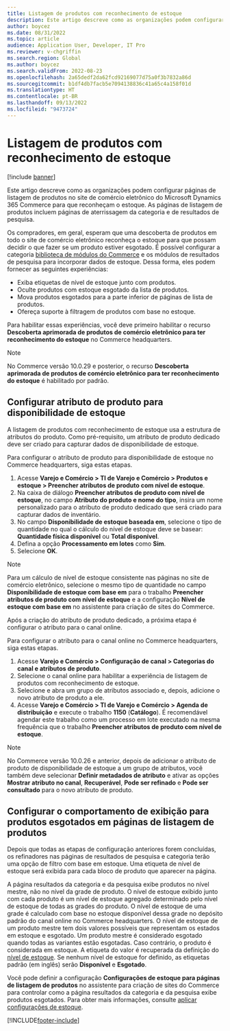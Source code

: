 ```yaml
---
title: Listagem de produtos com reconhecimento de estoque
description: Este artigo descreve como as organizações podem configurar páginas de listagem de produtos no site de comércio eletrônico do Microsoft Dynamics 365 Commerce para que reconheçam o estoque.
author: boycez
ms.date: 08/31/2022
ms.topic: article
audience: Application User, Developer, IT Pro
ms.reviewer: v-chgriffin
ms.search.region: Global
ms.author: boycez
ms.search.validFrom: 2022-08-23
ms.openlocfilehash: 2a65dedf2da62fcd92169077d75a0f3b7832a86d
ms.sourcegitcommit: b1df4db7facb5e7094138836c41a65c4a158f01d
ms.translationtype: HT
ms.contentlocale: pt-BR
ms.lasthandoff: 09/13/2022
ms.locfileid: "9473724"
---
```

# <a name="inventory-aware-product-listing"></a>Listagem de produtos com reconhecimento de estoque

[!include [banner](../includes/banner.md)]

Este artigo descreve como as organizações podem configurar páginas de listagem de produtos no site de comércio eletrônico do Microsoft Dynamics 365 Commerce para que reconheçam o estoque. As páginas de listagem de produtos incluem páginas de aterrissagem da categoria e de resultados de pesquisa.

Os compradores, em geral, esperam que uma descoberta de produtos em todo o site de comércio eletrônico reconheça o estoque para que possam decidir o que fazer se um produto estiver esgotado. É possível configurar a categoria [biblioteca de módulos do Commerce](starter-kit-overview.md) e os módulos de resultados de pesquisa para incorporar dados de estoque. Dessa forma, eles podem fornecer as seguintes experiências:

- Exiba etiquetas de nível de estoque junto com produtos.
- Oculte produtos com estoque esgotado da lista de produtos.
- Mova produtos esgotados para a parte inferior de páginas de lista de produtos.
- Ofereça suporte à filtragem de produtos com base no estoque.

Para habilitar essas experiências, você deve primeiro habilitar o recurso **Descoberta aprimorada de produtos de comércio eletrônico para ter reconhecimento do estoque** no Commerce headquarters.

> [!NOTE]
> No Commerce versão 10.0.29 e posterior, o recurso **Descoberta aprimorada de produtos de comércio eletrônico para ter reconhecimento do estoque** é habilitado por padrão.

## <a name="set-up-product-attribute-for-inventory-availability"></a>Configurar atributo de produto para disponibilidade de estoque

A listagem de produtos com reconhecimento de estoque usa a estrutura de atributos do produto. Como pré-requisito, um atributo de produto dedicado deve ser criado para capturar dados de disponibilidade de estoque.

Para configurar o atributo de produto para disponibilidade de estoque no Commerce headquarters, siga estas etapas.

1. Acesse **Varejo e Comércio \> TI de Varejo e Comércio \> Produtos e estoque \> Preencher atributos de produto com nível de estoque**.
1. Na caixa de diálogo **Preencher atributos de produto com nível de estoque**, no campo **Atributo do produto e nome do tipo**, insira um nome personalizado para o atributo de produto dedicado que será criado para capturar dados de inventário.
1. No campo **Disponibilidade de estoque baseada em**, selecione o tipo de quantidade no qual o cálculo do nível de estoque deve se basear: **Quantidade física disponível** ou **Total disponível**.
1. Defina a opção **Processamento em lotes** como **Sim**.
1. Selecione **OK**.

> [!NOTE]
> Para um cálculo de nível de estoque consistente nas páginas no site de comércio eletrônico, selecione o mesmo tipo de quantidade no campo **Disponibilidade de estoque com base em** para o trabalho **Preencher atributos de produto com nível de estoque** e a configuração **Nível de estoque com base em** no assistente para criação de sites do Commerce.

Após a criação do atributo de produto dedicado, a próxima etapa é configurar o atributo para o canal online.

Para configurar o atributo para o canal online no Commerce headquarters, siga estas etapas.

1. Acesse **Varejo e Comércio \> Configuração de canal \> Categorias do canal e atributos de produto**.
1. Selecione o canal online para habilitar a experiência de listagem de produtos com reconhecimento de estoque.
1. Selecione e abra um grupo de atributos associado e, depois, adicione o novo atributo de produto a ele.
1. Acesse **Varejo e Comércio \> TI de Varejo e Comércio \> Agenda de distribuição** e execute o trabalho **1150** (**Catálogo**). É recomendável agendar este trabalho como um processo em lote executado na mesma frequência que o trabalho **Preencher atributos de produto com nível de estoque**.

> [!NOTE]
> No Commerce versão 10.0.26 e anterior, depois de adicionar o atributo de produto de disponibilidade de estoque a um grupo de atributos, você também deve selecionar **Definir metadados de atributo** e ativar as opções **Mostrar atributo no canal**, **Recuperável**, **Pode ser refinado** e **Pode ser consultado** para o novo atributo de produto.

## <a name="configure-the-display-behavior-for-out-of-stock-products-on-product-listing-pages"></a>Configurar o comportamento de exibição para produtos esgotados em páginas de listagem de produtos

Depois que todas as etapas de configuração anteriores forem concluídas, os refinadores nas páginas de resultados de pesquisa e categoria terão uma opção de filtro com base em estoque. Uma etiqueta de nível de estoque será exibida para cada bloco de produto que aparecer na página.

A página resultados da categoria e da pesquisa exibe produtos no nível mestre, não no nível da grade de produto. O nível de estoque exibido junto com cada produto é um nível de estoque agregado determinado pelo nível de estoque de todas as grades do produto. O nível de estoque de uma grade é calculado com base no estoque disponível dessa grade no depósito padrão do canal online no Commerce headquarters. O nível de estoque de um produto mestre tem dois valores possíveis que representam os estados em estoque e esgotado. Um produto mestre é considerado esgotado quando todas as variantes estão esgotadas. Caso contrário, o produto é considerada em estoque. A etiqueta do valor é recuperada da definição do [nível de estoque](inventory-buffers-levels.md). Se nenhum nível de estoque for definido, as etiquetas padrão (em inglês) serão **Disponível** e **Esgotado**.

Você pode definir a configuração **Configurações de estoque para páginas de listagem de produtos** no assistente para criação de sites do Commerce para controlar como a página resultados da categoria e da pesquisa exibe produtos esgotados. Para obter mais informações, consulte [aplicar configurações de estoque](inventory-settings.md).

[!INCLUDE[footer-include](../includes/footer-banner.md)]
